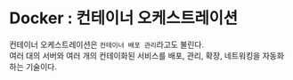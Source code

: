 # Docker : 컨테이너 오케스트레이션

컨테이너 오케스트레이션은 `컨테이너 배포 관리`라고도 불린다.  
여러 대의 서버와 여러 개의 컨테이화된 서비스를 배포, 관리, 확장, 네트워킹을 자동화하는 기술이다. 
